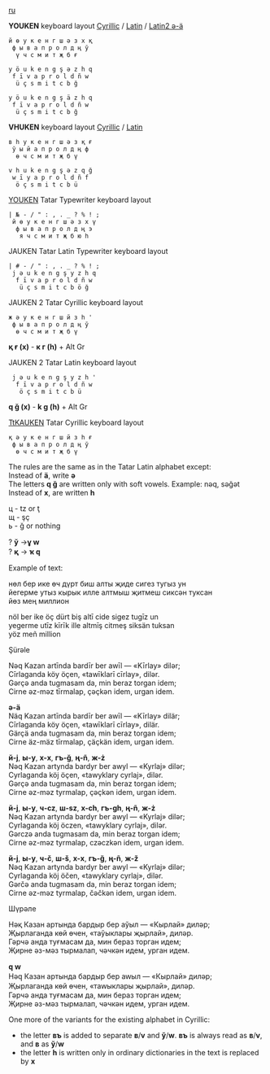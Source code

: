 [ru](https://github.com/2k1dmg/cta/blob/main/Tatar/Tatar_ru.md)

**YOUKEN** keyboard layout [Cyrillic](https://raw.githubusercontent.com/2k1dmg/cta/main/Tatar/TtYOUKEN.klc) / [Latin](https://raw.githubusercontent.com/2k1dmg/cta/main/Tatar/TtYOUKEN_LAT.klc) / [Latin2 ə-ä](https://raw.githubusercontent.com/2k1dmg/cta/main/Tatar/TtYOUKEN_LAT2.klc)
```
й ө у к е н г ш ә з x қ
 ф ы в а п р о л д ң ў
  ү ч с м и т җ б ғ

y ö u k e n g ş ə z h q
 f ī v a p r o l d ñ w
  ü ç s m i t c b ğ

y ö u k e n g ş ä z h q
 f ī v a p r o l d ñ w
  ü ç s m i t c b ğ
```

**VHUKEN** keyboard layout [Cyrillic](https://raw.githubusercontent.com/2k1dmg/cta/main/Tatar/TtVHUKEN.klc) / [Latin](https://raw.githubusercontent.com/2k1dmg/cta/main/Tatar/TtVHUKEN_LAT.klc)
```
в һ у к е н г ш ә з қ ғ
 ў ы й а п р о л д ң ф
  ө ч с м и т җ б ү

v h u k e n g ş ə z q ğ
 w ī y a p r o l d ñ f
  ö ç s m i t c b ü
```

[YOUKEN](https://raw.githubusercontent.com/2k1dmg/cta/main/Tatar/TtYOUKENtw.klc) Tatar Typewriter keyboard layout
```
| № - / " : , . _ ? % ! ;
 й ө у к е н г ш ә з х ү
  ф ы в а п р о л д ң э
   я ч с м и т җ б ю һ
```

JAUKEN Tatar Latin Typewriter keyboard layout
```
| # - / " : , . _ ? % ! ;
 j ə u k e n g ş y z h q
  f ī v a p r o l d ñ w
   ü ç s m i t c b ö ğ
```

JAUKEN 2 Tatar Cyrillic keyboard layout
```
ж ә у к е н г ш й з һ '
 ф ы в а п р о л д ң ў
  ө ч с м и т җ б ү 
```
**қ ғ (х)** - **к г (һ)** + Alt Gr

JAUKEN 2 Tatar Latin keyboard layout
```
 j ə u k e n g ş y z h '
  f ī v a p r o l d ñ w
   ö ç s m i t c b ü
```
**q ğ (x)** - **k g (h)** + Alt Gr

[TtKAUKEN](https://raw.githubusercontent.com/2k1dmg/cta/main/Tatar/TtKAUKEN.klc) Tatar Cyrillic keyboard layout
```
қ ә у к е н г ш й з һ ғ
 ф ы в а п р о л д ң ў
  ө ч с м и т җ б ү
```

The rules are the same as in the Tatar Latin alphabet except:  
Instead of **ä**, write **ə**  
The letters **q ğ** are written only with soft vowels. Example: nəq, səğət  
Instead of **x**, are written **h**  

ц - tz or ţ  
щ - şç  
ь - ğ or nothing

? **ў** ->**ұ ԝ**  
? **қ** -> **ҡ ԛ**

Example of text:

нөл бер ике өч дүрт биш алты җиде сигез тугыз ун  
йегерме утыз кырык илле алтмыш җитмеш сиксән туксан  
йөз мең миллион

nöl ber ike öç dürt biş altī cide sigez tugīz un  
yegerme utīz kīrīk ille altmīş citmeş siksän tuksan  
yöz meñ million

Şürəle

Nəq Kazan artīnda bardīr ber awīl — «Kīrlay» dilər;  
Cīrlaganda köy öçen, «tawīklarī cīrlay», dilər.  
Gərçə anda tugmasam da, min beraz torgan idem;  
Cirne əz-məz tīrmalap, çəçkən idem, urgan idem.

**ə-ä**  
Näq Kazan artīnda bardīr ber awīl — «Kīrlay» dilär;  
Cīrlaganda köy öçen, «tawīklarī cīrlay», dilär.  
Gärçä anda tugmasam da, min beraz torgan idem;  
Cirne äz-mäz tīrmalap, çäçkän idem, urgan idem.

**й-j**, **ы-y**, **х-x**, **гъ-ğ**, **ң-ñ**, **ж-ż**  
Nəq Kazan artynda bardyr ber awyl — «Kyrlaj» dilər;  
Cyrlaganda köj öçen, «tawyklary cyrlaj», dilər.  
Gərçə anda tugmasam da, min beraz torgan idem;  
Cirne əz-məz tyrmalap, çəçkən idem, urgan idem.

**й-j**, **ы-y**, **ч-cz**, **ш-sz**, **х-ch**, **гъ-gh**, **ң-ñ**, **ж-ż**  
Nəq Kazan artynda bardyr ber awyl — «Kyrlaj» dilər;  
Cyrlaganda köj öczen, «tawyklary cyrlaj», dilər.  
Gərczə anda tugmasam da, min beraz torgan idem;  
Cirne əz-məz tyrmalap, czəczkən idem, urgan idem.

**й-j**, **ы-y**, **ч-č**, **ш-š**, **х-x**, **гъ-ğ**, **ң-ñ**, **ж-ž**  
Nəq Kazan artynda bardyr ber awyl — «Kyrlaj» dilər;  
Cyrlaganda köj öčen, «tawyklary cyrlaj», dilər.  
Gərčə anda tugmasam da, min beraz torgan idem;  
Cirne əz-məz tyrmalap, čəčkən idem, urgan idem.

Шүрәле

Нәқ Казан артында бардыр бер аўыл — «Кырлай» диләр;  
Җырлаганда көй өчен, «таўыклары җырлай», диләр.  
Гәрчә анда туғмасам да, мин бераз торган идем;  
Җирне әз-мәз тырмалап, чәчкән идем, урган идем.

**ԛ ԝ**  
Нәԛ Казан артында бардыр бер аԝыл — «Кырлай» диләр;  
Җырлаганда көй өчен, «таԝыклары җырлай», диләр.  
Гәрчә анда туғмасам да, мин бераз торган идем;  
Җирне әз-мәз тырмалап, чәчкән идем, урган идем.

One more of the variants for the existing alphabet in Cyrillic:

- the letter **въ** is added to separate **в**/**v** and **ў**/**w**. **въ** is always read as **в**/**v**, and **в** as **ў**/**w**
- the letter **һ** is written only in ordinary dictionaries in the text is replaced by **х**

